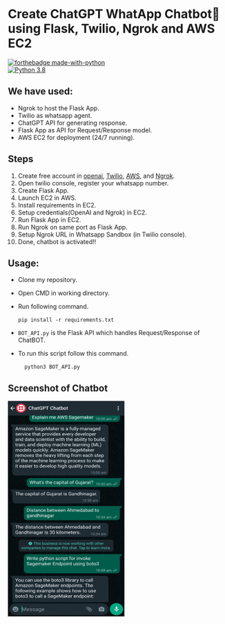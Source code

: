 # Create ChatGPT WhatApp Chatbot💬 using Flask, Twilio, Ngrok and AWS EC2

[![forthebadge made-with-python](http://ForTheBadge.com/images/badges/made-with-python.svg)](https://www.python.org/)                 
[![Python 3.8](https://img.shields.io/badge/python-3.8-blue.svg)](https://www.python.org/downloads/release/python-360/)   


## We have used:
- Ngrok to host the Flask App.
- Twilio as whatsapp agent.
- ChatGPT API for generating response.
- Flask App as API for Request/Response model.
- AWS EC2 for deployment (24/7 running). 

## Steps
1. Create free account in [openai](https://platform.openai.com/account/api-keys), [Twilio](https://console.twilio.com/), [AWS](https://console.aws.amazon.com/), and [Ngrok](https://dashboard.ngrok.com/).
2. Open twilio console, register your whatsapp number. 
3. Create Flask App.
4. Launch EC2 in AWS.
5. Install requirements in EC2.
6. Setup credentials(OpenAI and Ngrok) in EC2.
7. Run Flask App in EC2.
8. Run Ngrok on same port as Flask App. 
9. Setup Ngrok URL in Whatsapp Sandbox (in Twilio console).
10. Done, chatbot is activated!!

## Usage:
- Clone my repository.
- Open CMD in working directory.
- Run following command.

  ```
  pip install -r requirements.txt
  ```
- `BOT_API.py` is the Flask API which handles Request/Response of ChatBOT.
- To run this script follow this command.
  ``` 
    python3 BOT_API.py
  ```


## Screenshot of Chatbot

<img src="https://github.com/Spidy20/ChatGPT_Whatsapp_Bot/blob/master/sc_1.jpg" width="270" height="500">
